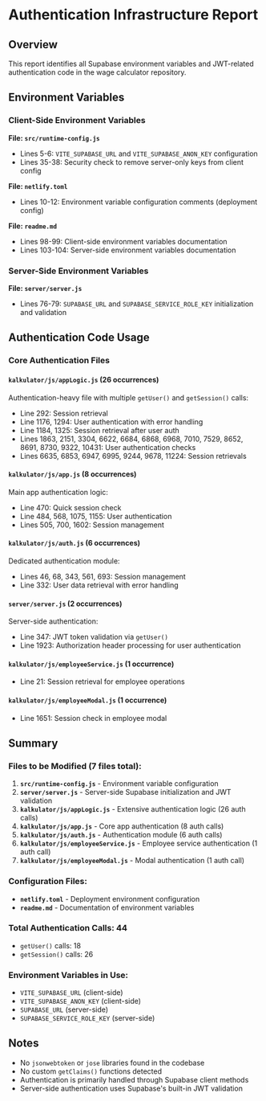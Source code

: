 # Authentication Infrastructure Report

## Overview
This report identifies all Supabase environment variables and JWT-related authentication code in the wage calculator repository.

## Environment Variables

### Client-Side Environment Variables
**File: `src/runtime-config.js`**
- Lines 5-6: `VITE_SUPABASE_URL` and `VITE_SUPABASE_ANON_KEY` configuration
- Lines 35-38: Security check to remove server-only keys from client config

**File: `netlify.toml`**
- Lines 10-12: Environment variable configuration comments (deployment config)

**File: `readme.md`**
- Lines 98-99: Client-side environment variables documentation
- Lines 103-104: Server-side environment variables documentation

### Server-Side Environment Variables
**File: `server/server.js`**
- Lines 76-79: `SUPABASE_URL` and `SUPABASE_SERVICE_ROLE_KEY` initialization and validation

## Authentication Code Usage

### Core Authentication Files

#### `kalkulator/js/appLogic.js` (26 occurrences)
Authentication-heavy file with multiple `getUser()` and `getSession()` calls:
- Line 292: Session retrieval
- Line 1176, 1294: User authentication with error handling
- Line 1184, 1325: Session retrieval after user auth
- Lines 1863, 2151, 3304, 6622, 6684, 6868, 6968, 7010, 7529, 8652, 8691, 8730, 9322, 10431: User authentication checks
- Lines 6635, 6853, 6947, 6995, 9244, 9678, 11224: Session retrievals

#### `kalkulator/js/app.js` (8 occurrences)
Main app authentication logic:
- Line 470: Quick session check
- Line 484, 568, 1075, 1155: User authentication
- Lines 505, 700, 1602: Session management

#### `kalkulator/js/auth.js` (6 occurrences)
Dedicated authentication module:
- Lines 46, 68, 343, 561, 693: Session management
- Line 332: User data retrieval with error handling

#### `server/server.js` (2 occurrences)
Server-side authentication:
- Line 347: JWT token validation via `getUser()`
- Line 1923: Authorization header processing for user authentication

#### `kalkulator/js/employeeService.js` (1 occurrence)
- Line 21: Session retrieval for employee operations

#### `kalkulator/js/employeeModal.js` (1 occurrence)
- Line 1651: Session check in employee modal

## Summary

### Files to be Modified (7 files total):
1. **`src/runtime-config.js`** - Environment variable configuration
2. **`server/server.js`** - Server-side Supabase initialization and JWT validation
3. **`kalkulator/js/appLogic.js`** - Extensive authentication logic (26 auth calls)
4. **`kalkulator/js/app.js`** - Core app authentication (8 auth calls)
5. **`kalkulator/js/auth.js`** - Authentication module (6 auth calls)
6. **`kalkulator/js/employeeService.js`** - Employee service authentication (1 auth call)
7. **`kalkulator/js/employeeModal.js`** - Modal authentication (1 auth call)

### Configuration Files:
- **`netlify.toml`** - Deployment environment configuration
- **`readme.md`** - Documentation of environment variables

### Total Authentication Calls: 44
- `getUser()` calls: 18
- `getSession()` calls: 26

### Environment Variables in Use:
- `VITE_SUPABASE_URL` (client-side)
- `VITE_SUPABASE_ANON_KEY` (client-side)  
- `SUPABASE_URL` (server-side)
- `SUPABASE_SERVICE_ROLE_KEY` (server-side)

## Notes
- No `jsonwebtoken` or `jose` libraries found in the codebase
- No custom `getClaims()` functions detected
- Authentication is primarily handled through Supabase client methods
- Server-side authentication uses Supabase's built-in JWT validation
